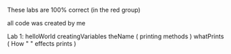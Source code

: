 These labs are 100% correct (in the red group)

all code was created by me

Lab 1:
  helloWorld
  creatingVariables
  theName ( printing methods )
  whatPrints ( How " " effects prints )
